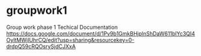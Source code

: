 # groupwork1
Group work phase 1
Techical Documentation 
https://docs.google.com/document/d/1Pv9b1GmkBHjplnShDaW611blYc3QI4OyltMWjIUhrCQ/edit?usp=sharing&resourcekey=0-drdpQ59cRQOsrySjdCJXxA
